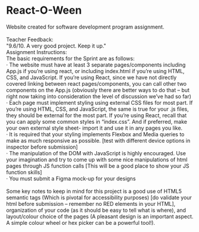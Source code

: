 <h1>React-O-Ween</h1>
Website created for software development program assignment. <br />
<br />
Teacher Feedback: <br />
"9.6/10. A very good project. Keep it up."
<br />
Assignment Instructions:<br />
The basic requirements for the Sprint are as follows:<br />
· The website must have at least 3 separate pages/components including App.js if you’re using react, or including index.html if you’re using HTML, CSS, and JavaScript. If you’re using React, since we have not directly covered linking between react pages/components, you can call other two components on the App.js (obviously there are better ways to do that – but right now taking into consideration the level of discussion we’ve had so far)<br />
· Each page must implement styling using external CSS files for most part. If you’re using HTML, CSS, and JavaScript, the same is true for your .js files, they should be external for the most part. If you’re using React, recall that you can apply some common styles in “index.css”. And if preferred, make your own external style
sheet- import it and use it in any pages you like.<br />
· It is required that your styling implements Flexbox and Media queries to make as much responsive as possible. [test with different device options in inspector before submission]<br />
· The manipulation of the DOM with JavaScript is highly encouraged. Use your imagination and try to come up with some nice manipulations of html pages through JS function calls [This will be a good place to show your JS function skills]<br />
· You must submit a Figma mock-up for your designs<br />
<br />
Some key notes to keep in mind for this project is a good use of HTML5 semantic tags (Which is pivotal for accessibility purposes) [do validate your html before submission – remember no RED elements in your HTML], organization of your code (as it should be easy to tell what is where), and layout/colour choice of the pages (A pleasant design is an important aspect. A simple colour wheel or hex picker can be a powerful tool!).<br />
